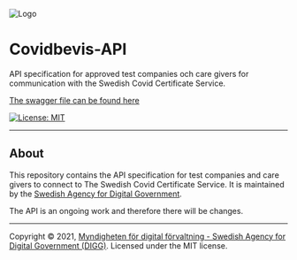 ![Logo](https://docs.swedenconnect.se/technical-framework/latest/img/digg_centered.png)

# Covidbevis-API
API specification for approved test companies och care givers for communication with the Swedish Covid Certificate Service.

[The swagger file can be found here](https://diggsweden.github.io/Covidbevis-API/)

[![License: MIT](https://img.shields.io/badge/License-MIT-yellow.svg)](https://opensource.org/licenses/MIT) 

---

## About

This repository contains the API specification for test companies and care givers to connect to The Swedish Covid Certificate Service. It is maintained by the [Swedish Agency for Digital Government](https://www.digg.se/en).

The API is an ongoing work and therefore there will be changes.

---

Copyright &copy; 2021, [Myndigheten för digital förvaltning - Swedish Agency for Digital Government (DIGG)](http://www.digg.se). Licensed under the MIT license.
